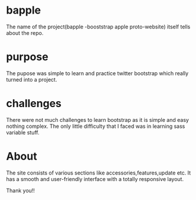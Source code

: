 # bapple
The name of the project(bapple -booststrap apple proto-website) itself tells about the repo. 

# purpose
The pupose was simple to learn and practice twitter bootstrap which really turned into a project.

# challenges

There were not much challenges to learn bootstrap as it is simple and easy nothing complex. The only little difficulty that I faced was in learning sass variable stuff.

# About
The site consists of various sections like accessories,features,update etc. It has a smooth and user-friendly interface with a totally responsive layout.

Thank you!!
